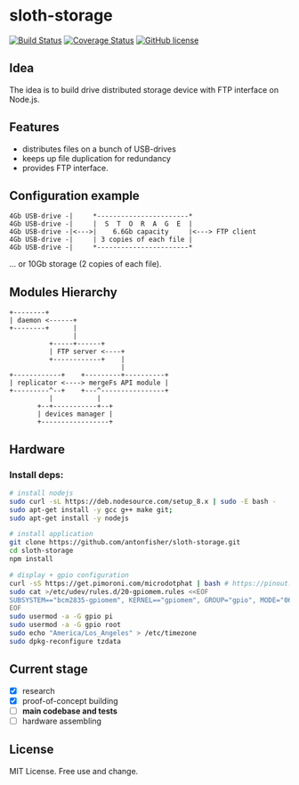 # sloth-storage

[![Build Status](https://travis-ci.org/antonfisher/sloth-storage.svg?branch=master)](https://travis-ci.org/antonfisher/sloth-storage)
[![Coverage Status](https://coveralls.io/repos/github/antonfisher/sloth-storage/badge.svg?branch=master)](https://coveralls.io/github/antonfisher/sloth-storage?branch=master)
[![GitHub license](https://img.shields.io/github/license/antonfisher/sloth-storage.svg)](https://github.com/antonfisher/sloth-storage/blob/master/LICENSE)

## Idea
The idea is to build drive distributed storage device with FTP interface on Node.js.

## Features
- distributes files on a bunch of USB-drives
- keeps up file duplication for redundancy
- provides FTP interface.

## Configuration example
```
4Gb USB-drive -|     *-----------------------*
4Gb USB-drive -|     |  S  T  O  R  A  G  E  |
4Gb USB-drive -|<--->|    6.6Gb capacity     |<---> FTP client
4Gb USB-drive -|     | 3 copies of each file |
4Gb USB-drive -|     *-----------------------*
```
... or 10Gb storage (2 copies of each file).


## Modules Hierarchy
```
+--------+
| daemon <------+
+--------+      |
                |
          +-----+------+
          | FTP server <----+
          +------------+    |
                            |
+------------+    +---------+----------+
| replicator <----> mergeFs API module |
+---------^--+    +---^----------------+
          |           |
       +--+-----------+--+
       | devices manager |
       +-----------------+
```

## Hardware

### Install deps:

```bash
# install nodejs
sudo curl -sL https://deb.nodesource.com/setup_8.x | sudo -E bash -
sudo apt-get install -y gcc g++ make git;
sudo apt-get install -y nodejs

# install application
git clone https://github.com/antonfisher/sloth-storage.git
cd sloth-storage
npm install

# display + gpio configuration
curl -sS https://get.pimoroni.com/microdotphat | bash # https://pinout.xyz/pinout/micro_dot_phat
sudo cat >/etc/udev/rules.d/20-gpiomem.rules <<EOF
SUBSYSTEM=="bcm2835-gpiomem", KERNEL=="gpiomem", GROUP="gpio", MODE="0660"
EOF
sudo usermod -a -G gpio pi
sudo usermod -a -G gpio root
sudo echo "America/Los_Angeles" > /etc/timezone
sudo dpkg-reconfigure tzdata
```

## Current stage
- [x] research
- [x] proof-of-concept building
- [ ] **main codebase and tests**
- [ ] hardware assembling

## License
MIT License. Free use and change.
